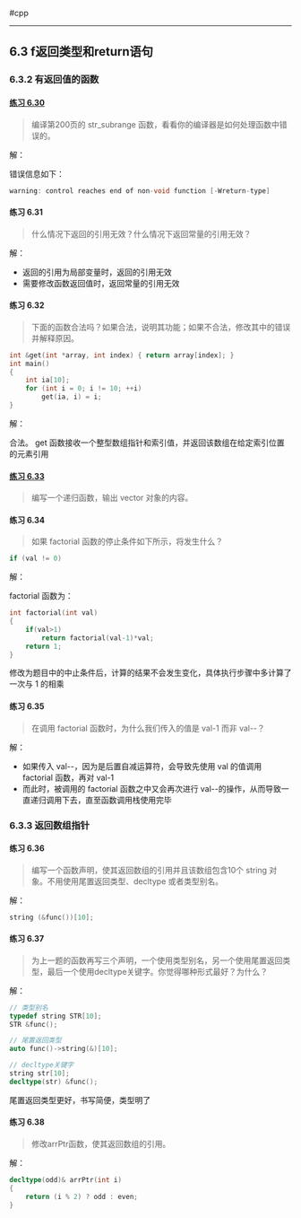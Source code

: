 #cpp 

---

## 6.3 f返回类型和return语句

### 6.3.2 有返回值的函数

#### [练习 6.30](src/6-30.cpp)

> 编译第200页的 str_subrange 函数，看看你的编译器是如何处理函数中错误的。

解：

错误信息如下：
```cpp
warning: control reaches end of non-void function [-Wreturn-type] 
```

#### 练习 6.31

> 什么情况下返回的引用无效？什么情况下返回常量的引用无效？

解：

- 返回的引用为局部变量时，返回的引用无效
- 需要修改函数返回值时，返回常量的引用无效

#### 练习 6.32

> 下面的函数合法吗？如果合法，说明其功能；如果不合法，修改其中的错误并解释原因。

```c
int &get(int *array, int index) { return array[index]; }
int main()
{
    int ia[10];
    for (int i = 0; i != 10; ++i)
        get(ia, i) = i;
}
```

解：

合法。
get 函数接收一个整型数组指针和索引值，并返回该数组在给定索引位置的元素引用

#### [练习 6.33](src/6-33.cpp)

> 编写一个递归函数，输出 vector 对象的内容。

#### 练习 6.34

> 如果 factorial 函数的停止条件如下所示，将发生什么？

```c
if (val != 0)
```

解：

factorial 函数为：
```cpp
int factorial(int val)
{
	if(val>1)
		return factorial(val-1)*val;
	return 1;
}
```

修改为题目中的中止条件后，计算的结果不会发生变化，具体执行步骤中多计算了一次与 1 的相乘

#### 练习 6.35

> 在调用 factorial 函数时，为什么我们传入的值是 val-1 而非 val--？

解：

- 如果传入 val--，因为是后置自减运算符，会导致先使用 val 的值调用 factorial 函数，再对 val-1
- 而此时，被调用的 factorial 函数之中又会再次进行 val--的操作，从而导致一直递归调用下去，直至函数调用栈使用完毕

### 6.3.3 返回数组指针

#### 练习 6.36

> 编写一个函数声明，使其返回数组的引用并且该数组包含10个 string 对象。不用使用尾置返回类型、decltype 或者类型别名。

解：

```cpp
string (&func())[10];
```

#### 练习 6.37

> 为上一题的函数再写三个声明，一个使用类型别名，另一个使用尾置返回类型，最后一个使用decltype关键字。你觉得哪种形式最好？为什么？

解：

```cpp
// 类型别名
typedef string STR[10];
STR &func();

// 尾置返回类型
auto func()->string(&)[10];

// decltype关键字
string str[10];
decltype(str) &func();
```

尾置返回类型更好，书写简便，类型明了

#### 练习 6.38

> 修改arrPtr函数，使其返回数组的引用。

解：

```cpp
decltype(odd)& arrPtr(int i)
{
    return (i % 2) ? odd : even;
}
```




